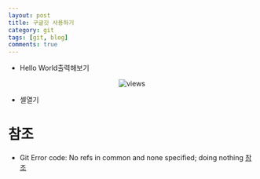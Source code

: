 ```yaml
---
layout: post
title: 구글깃 사용하기
category: git
tags: [git, blog]
comments: true
---
```



- Hello World출력해보기

<center>
<figure>
<img src="https://imgur.com/H5DZ3xG.png" alt="views">
<figcaption></figcaption>
</figure>
</center>

- 셸열기


# 참조

- Git Error code: No refs in common and none specified; doing nothing
[참조](https://stackoverflow.com/questions/28217480/git-error-code-no-refs-in-common-and-none-specified-doing-nothing/35415948)